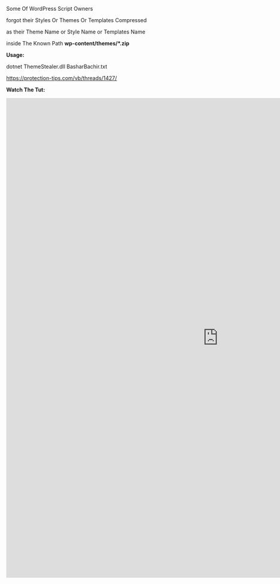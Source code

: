 <p>Some Of WordPress Script Owners</p>
<p>forgot their Styles Or Themes Or Templates Compressed</p>
<p>as their Theme Name or Style Name or Templates Name</p>
<p>inside The Known Path <strong>wp-content/themes/*.zip</strong></p>
<p><strong>Usage:</strong></p>
<p>dotnet ThemeStealer.dll BasharBachir.txt</p>
<p><a title="Tut Thread" href="https://protection-tips.com/vb/threads/1427/">https://protection-tips.com/vb/threads/1427/</a></p>
<p><strong>Watch The Tut:</strong></p>
<p><strong><iframe src="https://www.youtube.com/embed/fo7mvcZ8-Xg" width="1131" height="1284" frameborder="0" allowfullscreen="allowfullscreen"></iframe></strong></p>
